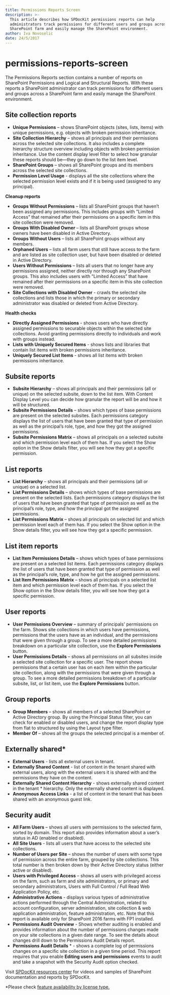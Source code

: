```yaml
---
title: Permissions Reports Screen
description: >-
  This article describes how SPDocKit permissions reports can help
  administrators track permissions for different users and groups across a
  SharePoint farm and easily manage the SharePoint environment.
author: Iva Novoselic
date: 24/5/2017
---
```


# permissions-reports-screen

The Permissions Reports section contains a number of reports on SharePoint Permissions and Logical and Structural Reports. With these reports a SharePoint administrator can track permissions for different users and groups across a SharePoint farm and easily manage the SharePoint environment.

## Site collection reports

* **Unique Permissions** – shows SharePoint objects \(sites, lists, items\) with unique permissions, e.g. objects with broken permission inheritance.  
* **Site Collection Hierarchy** – shows all principals and their permissions across the selected site collections. It also includes a complete hierarchy structure overview including objects with broken permission inheritance. Use the content display level filter to select how granular these reports should be—they go down to the list item level.  
* **SharePoint Groups** – shows all SharePoint groups and its members across the selected site collections.
* **Permission Level Usage** - displays all the site collections where the selected permission level exists and if it is being used \(assigned to any principal\).

**Cleanup reports**

* **Groups Without Permissions** – lists all SharePoint groups that haven’t been assigned any permissions. This includes groups with ”Limited Access” that remained after their permissions on a specific item in this site collection were removed.
* **Groups With Disabled Owner** – lists all SharePoint groups whose owners have been disabled in Active Directory.  
* **Groups Without Users** – lists all SharePoint groups without any members.  
* **Orphaned Users** – lists all farm users that still have access to the farm and are listed as site collection user, but have been disabled or deleted in Active Directory.  
* **Users Without Permissions** – lists all users that no longer have any permissions assigned, neither directly nor through any SharePoint groups. This also includes users with ”Limited Access” that have remained after their permissions on a specific item in this site collection were removed.
* **Site Collections with Disabled Owner** - crawls the selected site collections and lists those in which the primary or secondary administrator was disabled or deleted from Active Directory.  

**Health checks**

* **Directly Assigned Permissions** - shows users who have directly assigned permissions to securable objects within the selected site collections. Avoid granting permissions directly to individuals and work with groups instead.
* **Lists with Uniquely Secured Items** - shows lists and libraries that contain list items with broken permissions inheritance. 
* **Uniquely Secured List Items** - shows all list items with broken permissions inheritance.

## Subsite reports

* **Subsite Hierarchy** – shows all principals and their permissions \(all or unique\) on the selected subsite, down to the list item. With Content Display Level you can decide how granular the report will be and how it will be structured.  
* **Subsite Permissions Details** – shows which types of base permissions are present on the selected subsites. Each permissions category displays the list of users that have been granted that type of permission as well as the principal’s role, type, and how they got the assigned permissions.  
* **Subsite Permissions Matrix** – shows all principals on a selected subsite and which permission level each of them has. If you select the Show option in the Show details filter, you will see how they got a specific permission.  

## List reports

* **List Hierarchy** – shows all principals and their permissions \(all or unique\) on a selected list.  
* **List Permissions Details** – shows which types of base permissions are present on the selected lists. Each permissions category displays the list of users that have been granted that type of permission as well as the principal’s role, type, and how the principal got the assigned permissions.  
* **List Permissions Matrix** – shows all principals on selected list and which permission level each of them has. If you select the Show option in the Show details filter, you will see how they got a specific permission.  

## List item reports

* **List Item Permissions Details** – shows which types of base permissions are present on a selected list items. Each permissions category displays the list of users that have been granted that type of permission as well as the principal’s role, type, and how he got the assigned permissions.  
* **List Item Permissions Matrix** – shows all principals on a selected list item and which permission level each of them has. If you select the Show option in the Show details filter, you will see how they got a specific permission.

## User reports

* **User Permissions Overview** – summary of principals' permissions on the farm. Shows site collections in which users have permissions, permissions that the users have as an individual, and the permissions that were given through a group. To see a more detailed permissions breakdown on a particular site collection, use the **Explore Permissions** button.  
* **User Permissions Details** – shows all permissions on all subsites inside a selected site collection for a specific user. The report shows permissions that a certain user has on each item within the particular site collection, along with the permissions that were given through a group. To see a more detailed permissions breakdown of a particular subsite, list, or list item, use the **Explore Permissions** button.

## Group reports

* **Group Members** – shows all members of a selected SharePoint or Active Directory group. By using the Principal Status filter, you can check for enabled or disabled users, and change the report display type from flat to structured by using the Layout type filter.  
* **Member Of** – shows all the groups the selected principal is a member of.

## Externally shared\*

* **External Users** - lists all external users in tenant.  
* **Externally Shared Content**  - list of content in the tenant shared with external users, along with the external users it is shared with and the permissions they have on the content.   
* **Externally Shared Content Hierarchy** - shows externally shared content in the tenant \* hierarchy. Only the externally shared content is displayed.  
* **Anonymous Access Links** - a list of content in the tenant that has been shared with an anonymous guest link.

## Security audit

* **All Farm Users** – shows all users with permissions to the selected farm, sorted by domain. This report also provides information about a user’s status in AD \(enabled or disabled\).  
* **All Site Users** - lists all users that have access to the selected site collections.  
* **Number of Users per Site** – shows the number of users with some type of permission across the entire farm, grouped by site collections. This total number is then broken down by their Active Directory status \(either active or disabled\).  
* **Users with Privileged Access** – shows all users with privileged access on the farm, such as farm and site administrators, or primary and secondary administrators, Users with Full Control / Full Read Web Application Policy, etc.  
* **Administrative Actions** - displays various types of administrative actions performed through the Central Administration, related to account configuration, server administration, site collection & web application administration, feature administration, etc. Note that this report is available only for SharePoint 2016 farms with FP1 installed.
* **Permissions Audit Overview** - Shows whether auditing is enabled and provides information about the number of permissions changes made on your site collections in a given date range. To see the details about changes drill down to the Permissions Audit Details report.
* **Permissions Audit Details** \* - shows a complete log of permissions changes on a specific site collection in a given time period. This report requires that you enable **Editing users and permissions** events to audit and take a snapshot with the Security Audit option checked.

Visit [SPDocKit resources center](https://www.spdockit.com/resources/reports) for videos and samples of SharePoint documentation and reports by SPDocKit.

\*Please check [feature availability by license type.](https://www.spdockit.com/orders)

